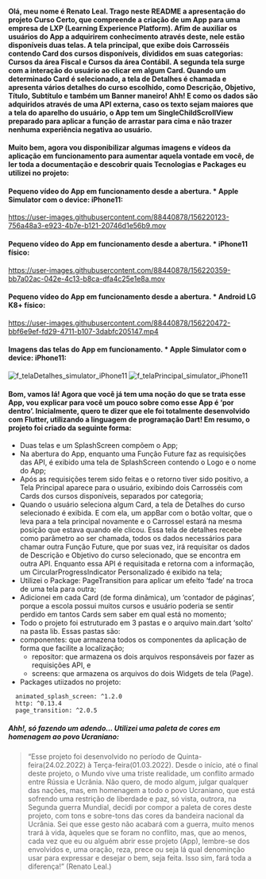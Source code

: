 #### Olá, meu nome é Renato Leal. Trago neste README a apresentação do projeto Curso Certo, que compreende a criação de um App para uma empresa de LXP (Learning Experience Platform). Afim de auxiliar os usuários do App a adquirirem conhecimento através deste, nele estão disponíveis duas telas. A tela principal, que exibe dois Carrosséis contendo Card dos cursos disponíveis, divididos em suas categorias: Cursos da área Fiscal e Cursos da área Contábil. A segunda tela surge com a interação do usuário ao clicar em algum Card. Quando um determinado Card é selecionado, a tela de Detalhes é chamada e apresenta vários detalhes do curso escolhido, como Descrição, Objetivo, Título, Subtítulo e também um Banner maneiro! Ahh! E como os dados são adquiridos através de uma API externa, caso os texto sejam maiores que a tela do aparelho do usuário, o App tem um SingleChildScrollView preparado para aplicar a função de arrastar para cima e não trazer nenhuma experiência negativa ao usuário.

#### Muito bem, agora vou disponibilizar algumas imagens e vídeos da aplicação em funcionamento para aumentar aquela vontade em você, de ler toda a documentação e descobrir quais Tecnologias e Packages eu utilizei no projeto:

#### Pequeno vídeo do App em funcionamento desde a abertura. * Apple Simulator com o device: iPhone11:

https://user-images.githubusercontent.com/88440878/156220123-756a48a3-e923-4b7e-b121-20746d1e56b9.mov



#### Pequeno vídeo do App em funcionamento desde a abertura. * iPhone11 físico:

https://user-images.githubusercontent.com/88440878/156220359-bb7a02ac-042e-4c13-b8ca-dfa4c25e1e8a.mov



#### Pequeno vídeo do App em funcionamento desde a abertura. * Android LG K8+ físico:

https://user-images.githubusercontent.com/88440878/156220472-bbf6e9ef-fd29-4711-b107-3dabfc205147.mp4



#### Imagens das telas do App em funcionamento. * Apple Simulator com o device: iPhone11:
![f_telaDetalhes_simulator_iPhone11](https://user-images.githubusercontent.com/88440878/156220645-0cb2bec9-e364-48ca-a108-50f6cec14388.png)
![f_telaPrincipal_simulator_iPhone11](https://user-images.githubusercontent.com/88440878/156220659-2d495b39-f97c-41a9-ad44-00a2a5ebda5f.png)



#### Bom, vamos lá! Agora que você já tem uma noção do que se trata esse App, vou explicar para você um pouco sobre como esse App é ‘por dentro’. Inicialmente, quero te dizer que ele foi totalmente desenvolvido com Flutter, utilizando a linguagem de programação Dart! Em resumo, o projeto foi criado da seguinte forma:
- Duas telas e um SplashScreen compõem o App;
- Na abertura do App, enquanto uma Função Future faz as requisições das API, é exibido uma tela de SplashScreen contendo o Logo e o nome do App;
- Após as requisições terem sido feitas e o retorno tiver sido positivo, a Tela Principal aparece para o usuário, exibindo dois Carrosséis com Cards dos cursos disponíveis, separados por categoria;
- Quando o usuário seleciona algum Card, a tela de Detalhes do curso selecionado é exibida. E com ela, um appBar com o botão voltar, que o leva para a tela principal novamente e o Carrossel estará na mesma posição que estava quando ele clicou. Essa tela de detalhes recebe como parâmetro ao ser chamada, todos os dados necessários para chamar outra Função Future, que por suas vez, irá requisitar os dados de Descrição e Objetivo do curso selecionado, que se encontra em outra API. Enquanto essa API é requisitada e retorna com a informação, um CircularProgressIndicator Personalizado é exibido na tela;
- Utilizei o Package: PageTransition para aplicar um efeito ‘fade’ na troca de uma tela para outra;
- Adicionei em cada Card (de forma dinâmica), um ‘contador de páginas’, porque a escola possui muitos cursos e usuário poderia se sentir perdido em tantos Cards sem saber em qual está no momento;
- Todo o projeto foi estruturado em 3 pastas e o arquivo main.dart ‘solto’ na pasta lib. Essas pastas são: 
- componentes: que armazena todos os componentes da aplicação de forma que facilite a localização;
  - repositor: que armazena os dois arquivos responsáveis por fazer as requisições API, e
  - screens: que armazena os arquivos do dois Widgets de tela (Page).
- Packages utiizados no projeto: 
``` 
  animated_splash_screen: ^1.2.0
  http: ^0.13.4
  page_transition: ^2.0.5
```



##### Ahh!, só fazendo um adendo... Utilizei uma paleta de cores em homenagem ao povo Ucraniano:

>“Esse projeto foi desenvolvido no período de Quinta-feira(24.02.2022) à Terça-feira(01.03.2022). Desde o início, até o final deste projeto, o Mundo vive uma triste realidade, um conflito armado entre Rússia e Ucrânia. Não quero, de modo algum, julgar qualquer das nações, mas, em homenagem a todo o povo Ucraniano, que está sofrendo uma restrição de liberdade e paz, só vista, outrora, na Segunda guerra Mundial, decidi por compor a paleta de cores deste projeto, com tons e sobre-tons das cores da bandeira nacional da Ucrânia. Sei que esse gesto não acabará com a guerra, muito menos trará à vida, àqueles que se foram no conflito, mas, que ao menos, cada vez que eu ou alguém abrir esse projeto (App), lembre-se dos envolvidos e, uma oração, reza, prece ou seja lá qual denominção usar para expressar e desejar o bem, seja feita. Isso sim, fará toda a diferença!” (Renato Leal.)
>
